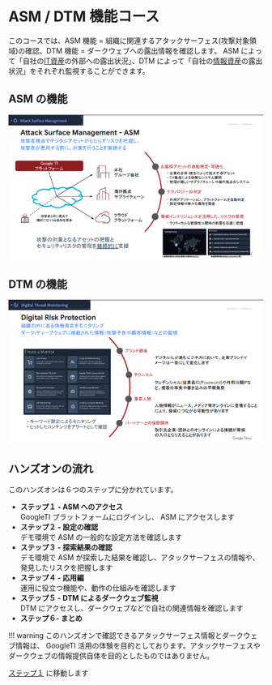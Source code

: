 # ASM / DTM 機能コース

このコースでは、ASM 機能 = 組織に関連するアタックサーフェス(攻撃対象領域)の確認、DTM 機能 = ダークウェブへの露出情報を確認します。 ASM によって「自社の<u>IT資産</u>の外部への露出状況」、DTM によって「自社の<u>情報資産</u>の露出状況」をそれぞれ監視することができます。

##  ASM の機能

![image-20250311224524783](images/image-20250311224524783.png)

##  DTM の機能

![image-20250311224621116](images/image-20250311224621116.png)

## ハンズオンの流れ

このハンズオンは６つのステップに分かれています。

- **ステップ１ - ASM へのアクセス**  
  GoogleTI プラットフォームにログインし、 ASM にアクセスします
- **ステップ２ - 設定の確認**  
  デモ環境で ASM の一般的な設定方法を確認します
- **ステップ３ - 探索結果の確認**  
  デモ環境で ASM が探索した結果を確認し、アタックサーフェスの情報や、発見したリスクを把握します
- **ステップ４ - 応用編**  
  運用に役立つ機能や、動作の仕組みを確認します
- **ステップ５ - DTM によるダークウェブ監視**  
  DTM にアクセスし、ダークウェブなどで自社の関連情報を確認します
- **ステップ６- まとめ** 



!!! warning
    このハンズオンで確認できるアタックサーフェス情報とダークウェブ情報は、 GoogleTI 活用の体験を目的としております。アタックサーフェスやダークウェブの情報提供自体を目的としたものではありません。



[ステップ１](./01-environment-access) に移動します
